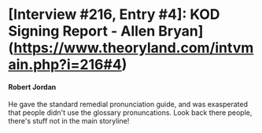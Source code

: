 # [Interview #216, Entry #4]: KOD Signing Report - Allen Bryan](https://www.theoryland.com/intvmain.php?i=216#4)

#### Robert Jordan

He gave the standard remedial pronunciation guide, and was exasperated that people didn't use the glossary pronuncations. Look back there people, there's stuff not in the main storyline!

